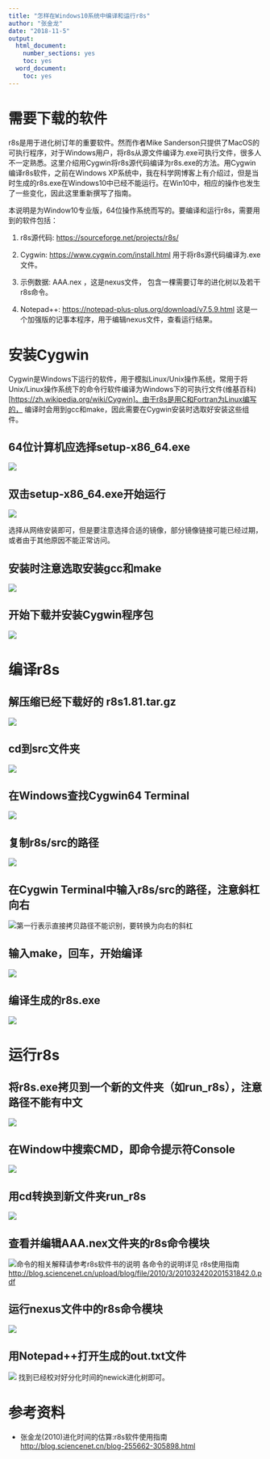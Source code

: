 ```yaml
---
title: "怎样在Windows10系统中编译和运行r8s"
author: "张金龙"
date: "2018-11-5"
output:
  html_document:
    number_sections: yes
    toc: yes
  word_document:
    toc: yes
---
```


# 需要下载的软件

r8s是用于进化树订年的重要软件。然而作者Mike Sanderson只提供了MacOS的可执行程序，对于Windows用户，将r8s从源文件编译为.exe可执行文件，很多人不一定熟悉。这里介绍用Cygwin将r8s源代码编译为r8s.exe的方法。用Cygwin编译r8s软件，之前在Windows XP系统中，我在科学网博客上有介绍过，但是当时生成的r8s.exe在Windows10中已经不能运行。在Win10中，相应的操作也发生了一些变化，因此这里重新撰写了指南。

本说明是为Window10专业版，64位操作系统而写的。要编译和运行r8s，需要用到的软件包括：

1. r8s源代码: https://sourceforge.net/projects/r8s/ 

2. Cygwin: https://www.cygwin.com/install.html 用于将r8s源代码编译为.exe文件。

3. 示例数据: AAA.nex ，这是nexus文件， 包含一棵需要订年的进化树以及若干r8s命令。

4. Notepad++: https://notepad-plus-plus.org/download/v7.5.9.html 这是一个加强版的记事本程序，用于编辑nexus文件，查看运行结果。

# 安装Cygwin

Cygwin是Windows下运行的软件，用于模拟Linux/Unix操作系统，常用于将Unix/Linux操作系统下的命令行软件编译为Windows下的可执行文件(维基百科)[https://zh.wikipedia.org/wiki/Cygwin]。由于r8s是用C和Fortran为Linux编写的， 编译时会用到gcc和make，因此需要在Cygwin安装时选取好安装这些组件。

## 64位计算机应选择setup-x86_64.exe
![](01.jpg)

## 双击setup-x86_64.exe开始运行
![](02.jpg)

选择从网络安装即可，但是要注意选择合适的镜像，部分镜像链接可能已经过期，或者由于其他原因不能正常访问。

## 安装时注意选取安装gcc和make
![](03.jpg)

## 开始下载并安装Cygwin程序包
![](04.jpg)

# 编译r8s

## 解压缩已经下载好的 r8s1.81.tar.gz
![](05.jpg)

## cd到src文件夹
![](06.jpg)

## 在Windows查找Cygwin64 Terminal
![](07.jpg)

## 复制r8s/src的路径
![](08.jpg)

## 在Cygwin Terminal中输入r8s/src的路径，注意斜杠向右
![第一行表示直接拷贝路径不能识别，要转换为向右的斜杠](09.jpg)

## 输入make，回车，开始编译
![](10.jpg)

## 编译生成的r8s.exe
![](11.jpg)

# 运行r8s
## 将r8s.exe拷贝到一个新的文件夹（如run_r8s），注意路径不能有中文
![](11-1.jpg)

## 在Window中搜索CMD，即命令提示符Console
![](12.jpg)

## 用cd转换到新文件夹run_r8s
![](13.jpg)

## 查看并编辑AAA.nex文件夹的r8s命令模块
![命令的相关解释请参考r8s软件书的说明](14.jpg)
各命令的说明详见 r8s使用指南 http://blog.sciencenet.cn/upload/blog/file/2010/3/201032420201531842.0.pdf
## 运行nexus文件中的r8s命令模块
![](15.jpg)

## 用Notepad++打开生成的out.txt文件
![](16.jpg)
找到已经校对好分化时间的newick进化树即可。

# 参考资料
* 张金龙(2010)进化时间的估算:r8s软件使用指南 http://blog.sciencenet.cn/blog-255662-305898.html 

